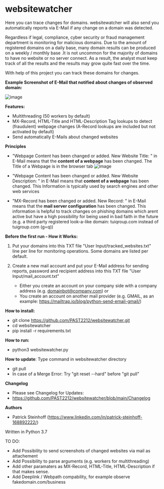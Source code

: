 # websitewatcher

Here you can trace changes for domains. websitewatcher will also send you automatically reports via E-Mail if any change on a domain was detected.

Regardless if legal, compliance, cyber security or fraud management department is monitoring for malicious domains. Due to the amount of registered domains on a daily base, many domain results can be produced on a weekly / monthly base .It is not uncommon for the majority of domains to have no website or no server connect. As a result, the analyst must keep track of all the results and the results may grow quite fast over the time.

With help of this project you can track these domains for changes.


**Example Screenshot of E-Mail that notified about changes of observed domain:**

![image](https://github.com/PAST2212/websitewatcher/assets/124390875/a97513c5-db6a-4278-81e7-9be0aed6a067)


**Features:**
- Multithreading (50 workers by default)
- MX-Record, HTML-Title and HTML-Description Tag lookups to detect (fraudulent) webpage changes (A-Record lookups are included but not activated by default)
- Send automatically E-Mails about changed websites


**Principles**
- "Webpage Content has been changed or added. New Website Title: " in E-Mail means that the **content of a webpage** has been changed. The Title of a Webpage is in the browser tab
  ![image](https://github.com/PAST2212/websitewatcher/assets/124390875/94436f80-1a95-4727-88de-c2b933011842)

- "Webpage Content has been changed or added. New Website Description: " in E-Mail means that **content of a webpage** has been changed. This Information is typically used by search engines and other web services

- "MX-Record has been changed or added. New Record: " in E-Mail means that the **mail server configuration** has been changed. This information is helpful to track changes on phishing domains which arent active but have a high possibility for being used in bad faith in the future (e.g. a third party registered look-a-like domain: tuiqroup.com instead of tuigroup.com (g=q))


**Before the first run - How it Works:**
1. Put your domains into this TXT file "User Input/tracked_websites.txt" line per line for monitoring operations. Some domains are listed per default.

2. Create a new mail account and put your E-Mail address for sending reports, password and recipient address into this TXT file "User Input/mail_account.txt"
   - Either you create an account on your company side with a company address (e.g. domainbot@company.com) or
   - You create an account on another mail provider (e.g. GMAIL, as an example: https://mailtrap.io/blog/python-send-email-gmail/)
  

**How to install:**
- git clone https://github.com/PAST2212/websitewatcher.git
- cd websitewatcher
- pip install -r requirements.txt

**How to run:**
- python3 websitewatcher.py

**How to update**: Type command in websitewatcher directory
- git pull
- In case of a Merge Error: Try "git reset --hard" before "git pull"

**Changelog**
- Please see Changelog for Updates:
- https://github.com/PAST2212/websitewatcher/blob/main/Changelog

**Authors**
- Patrick Steinhoff (https://www.linkedin.com/in/patrick-steinhoff-168892222/)

Written in Python 3.7

TO DO:
- Add Possibility to send screenshots of changed websites via mail as attachement 
- Add Possibility to parse arguments (e.g. workers for multithreading)
- Add other paramaters as MX-Record, HTML-Title, HTML-Description if that makes sense.
- Add Deeplink / Webpath compability, for example observe fakedomain.com/business

